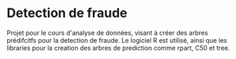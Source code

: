 # Detection de fraude
 Projet pour le cours d'analyse de données, visant à créer des arbres prédifcitfs pour la detection de fraude.
 Le logiciel R est utilisé, ainsi que les libraries pour la creation des arbres de prediction comme rpart, C50 et 
 tree.
